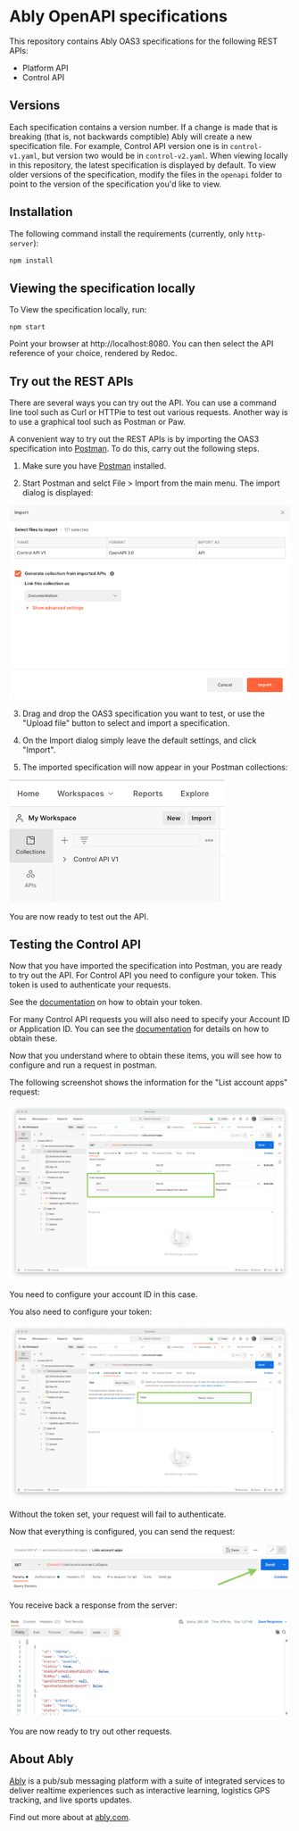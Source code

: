 # Ably OpenAPI specifications

This repository contains Ably OAS3 specifications for the following REST APIs:

* Platform API
* Control API

## Versions

Each specification contains a version number. If a change is made that is breaking (that is, not backwards comptible) Ably will create a new specification file. For example, Control API version one is in `control-v1.yaml`, but version two would be in `control-v2.yaml`. When viewing locally in this repository, the latest specification is displayed by default. To view older versions of the specification, modify the files in the `openapi` folder to point to the version of the specification you'd like to view.

## Installation

The following command install the requirements (currently, only `http-server`):

```sh
npm install
```

## Viewing the specification locally

To View the specification locally, run: 

```
npm start
```

Point your browser at http://localhost:8080. You can then select the API reference of your choice, rendered by Redoc.

## Try out the REST APIs

There are several ways you can try out the API. You can use a command line tool such as Curl or HTTPie to test out various requests. Another way is to use a graphical tool such as Postman or Paw.

A convenient way to try out the REST APIs is by importing the OAS3 specification into [Postman](https://www.postman.com/). To do this, carry out the following steps. 

1. Make sure you have [Postman](https://www.postman.com/) installed.

2. Start Postman and selct File > Import from the main menu. The import dialog is displayed:

![Postman import dialog](./images/postman-import.png "Postman import dialog")

3. Drag and drop the OAS3 specification you want to test, or use the "Upload file" button to select and import a specification.

4. On the Import dialog simply leave the default settings, and click "Import".

5. The imported specification will now appear in your Postman collections:

![Postman imported collection](./images/imported-collection.png "Postman imported collection")

You are now ready to test out the API.

## Testing the Control API

Now that you have imported the specification into Postman, you are ready to try out the API. For Control API you need to configure your token. This token is used to authenticate your requests.

See the [documentation](ADD-LINK) on how to obtain your token.

For many Control API requests you will also need to specify your Account ID or Application ID. You can see the [documentation](ADD-LINK) for details on how to obtain these.

Now that you understand where to obtain these items, you will see how to configure and run a request in postman. 

The following screenshot shows the information for the "List account apps" request:

![App list request](./images/app-list-request.png "App list request")

You need to configure your account ID in this case.

You also need to configure your token:

![Bearer token](./images/bearer-token.png "Bearer token")

Without the token set, your request will fail to authenticate.

Now that everything is configured, you can send the request:

![Send request](./images/send-request.png "Send request")

You receive back a response from the server:

![Response](./images/response.png "Response")

You are now ready to try out other requests.

## About Ably

[Ably](https://ably.com) is a pub/sub messaging platform with a suite of integrated services to deliver realtime experiences such as interactive learning, logistics GPS tracking, and live sports updates.

Find out more about at [ably.com](https://ably.com).
